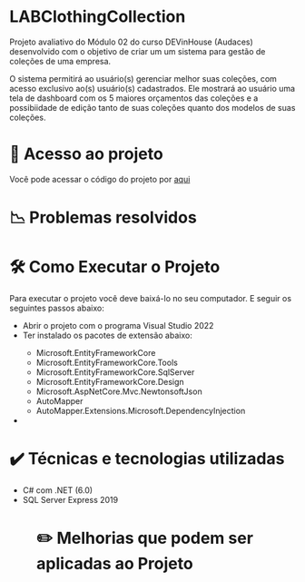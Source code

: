 ﻿# LABClothingCollection

Projeto avaliativo do Módulo 02 do curso DEVinHouse (Audaces) desenvolvido com o objetivo de criar um um sistema para gestão de coleções de uma empresa.

O sistema permitirá ao usuário(s) gerenciar melhor suas coleções, com acesso exclusivo ao(s) usuário(s) cadastrados. Ele mostrará ao usuário uma tela de dashboard com os 5 maiores orçamentos das coleções e a possibiidade de edição tanto de suas coleções quanto dos modelos de suas coleções.

# 📁 Acesso ao projeto

Você pode acessar o código do projeto por <a href="https://github.com/mariaeduardagervini/LABClothingCollection-M2/tree/master/LABClothingCollection">aqui<a>

# 📉 Problemas resolvidos 



# 🛠️ Como Executar o Projeto 

Para executar o projeto você deve baixá-lo no seu computador. E seguir os seguintes passos abaixo:

<ul>
	<li>Abrir o projeto com o programa Visual Studio 2022</li>
	<li>Ter instalado os pacotes de extensão abaixo:</li>
		<ul>
			<li>Microsoft.EntityFrameworkCore</li>
			<li>Microsoft.EntityFrameworkCore.Tools</li>
			<li>Microsoft.EntityFrameworkCore.SqlServer</li>
			<li>Microsoft.EntityFrameworkCore.Design</li>
			<li>Microsoft.AspNetCore.Mvc.NewtonsoftJson</li>
			<li>AutoMapper</li>
			<li>AutoMapper.Extensions.Microsoft.DependencyInjection</li>
		</ul>
	<li></li>
</ul>

# ✔️ Técnicas e tecnologias utilizadas 
<ul>
	<li>C# com .NET (6.0)</li>
	<li>SQL Server Express 2019</li>
<ul>

# ✏️ Melhorias que podem ser aplicadas ao Projeto 


